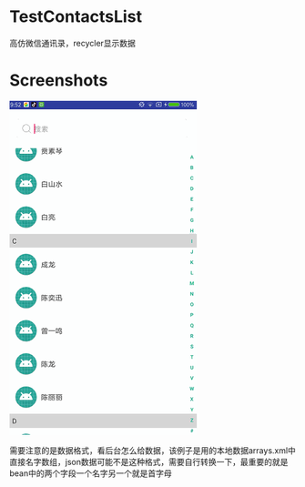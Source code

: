 # TestContactsList
高仿微信通讯录，recycler显示数据

# Screenshots
![.gif预览](screenshot/contacts.gif)

需要注意的是数据格式，看后台怎么给数据，该例子是用的本地数据arrays.xml中直接名字数组，json数据可能不是这种格式，需要自行转换一下，最重要的就是bean中的两个字段一个名字另一个就是首字母
